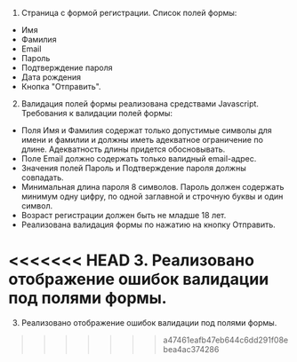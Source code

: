 1. Страница с формой регистрации. Список полей формы:

- Имя
- Фамилия
- Email
- Пароль
- Подтверждение пароля
- Дата рождения
- Кнопка "Отправить".
  
2. Валидация полей формы реализована средствами Javascript. Требования к валидации полей формы:

- Поля Имя и Фамилия содержат только допустимые символы для имени и фамилии и должны иметь адекватное ограничение по длине. Адекватность длины придется обосновывать.
- Поле Email должно содержать только валидный email-адрес.
- Значения полей Пароль и Подтверждение пароля должны совпадать.
- Минимальная длина пароля 8 символов. Пароль должен содержать минимум одну цифру, по одной заглавной и строчную буквы и один символ.
- Возраст регистрации должен быть не младше 18 лет.
- Реализована валидация формы по нажатию на кнопку Отправить.

<<<<<<< HEAD
3. Реализовано отображение ошибок валидации под полями формы. 
=======
3. Реализовано отображение ошибок валидации под полями формы. 
>>>>>>> a47461eafb47eb644c6dd291f08ebea4ac374286
